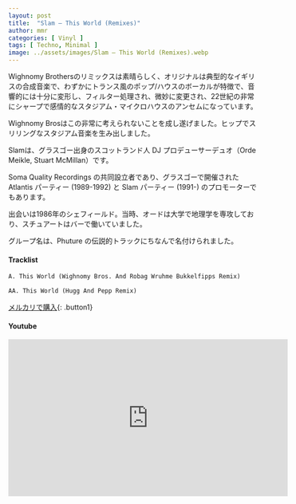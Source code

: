 ```yaml
---
layout: post
title:  "Slam – This World (Remixes)"
author: mmr
categories: [ Vinyl ]
tags: [ Techno, Minimal ]
image: ../assets/images/Slam – This World (Remixes).webp
---
```


Wighnomy Brothersのリミックスは素晴らしく、オリジナルは典型的なイギリスの合成音楽で、わずかにトランス風のポップ/ハウスのボーカルが特徴で、音響的には十分に変形し、フィルター処理され、微妙に変更され、22世紀の非常にシャープで感情的なスタジアム・マイクロハウスのアンセムになっています。

Wighnomy Brosはこの非常に考えられないことを成し遂げました。ヒップでスリリングなスタジアム音楽を生み出しました。

Slamは、グラスゴー出身のスコットランド人 DJ プロデューサーデュオ（Orde Meikle, Stuart McMillan）です。

Soma Quality Recordings の共同設立者であり、グラスゴーで開催された Atlantis パーティー (1989-1992) と Slam パーティー (1991-) のプロモーターでもあります。

出会いは1986年のシェフィールド。当時、オードは大学で地理学を専攻しており、スチュアートはバーで働いていました。

グループ名は、Phuture の伝説的トラックにちなんで名付けられました。

#### Tracklist
```md
A. This World (Wighnomy Bros. And Robag Wruhme Bukkelfipps Remix)

AA. This World (Hugg And Pepp Remix)
```

[メルカリで購入](https://jp.mercari.com/item/m15078341618?afid=6142608987){: .button1}

#### Youtube
<iframe width="560" height="315" src="https://www.youtube.com/embed/Q3m_lcEyJSY?si=eYJDdOpETL9_SqvM" title="YouTube video player" frameborder="0" allow="accelerometer; autoplay; clipboard-write; encrypted-media; gyroscope; picture-in-picture; web-share" referrerpolicy="strict-origin-when-cross-origin" allowfullscreen></iframe>
